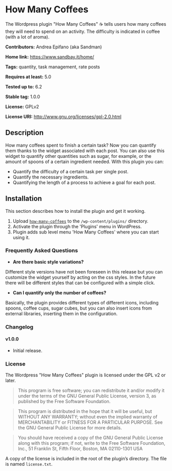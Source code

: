 # How Many Coffees
The Wordpress plugin "How Many Coffees" ☕ tells users how many coffees they will need to spend on an activity.
The difficulty is indicated in coffee (with a lot of aroma).

**Contributors:** Andrea Epifano (aka Sandman)

**Home link:** https://www.sandbay.it/home/

**Tags:** quantity, task management, rate posts

**Requires at least:** 5.0

**Tested up to:** 6.2

**Stable tag:** 1.0.0

**License:** GPLv2

**License URI:** http://www.gnu.org/licenses/gpl-2.0.html


## Description
How many coffees spent to finish a certain task?
Now you can quantify them thanks to the widget associated with each post.
You can also use this widget to quantify other quantities such as sugar, for example, or the amount of spoons of a certain ingredient needed.
With this plugin you can:
- Quantify the difficulty of a certain task per single post.
- Quantify the necessary ingredients.
- Quantifying the length of a process to achieve a goal for each post.

## Installation
This section describes how to install the plugin and get it working.
1. Upload [`how-many-coffees`](https://github.com/Sandman90/wp-how-many-coffees) to the `/wp-content/plugins/` directory.
2. Activate the plugin through the 'Plugins' menu in WordPress.
3. Plugin adds sub level menu 'How Many Coffees' where you can start using it.

### Frequently Asked Questions
- **Are there basic style variations?**

Different style versions have not been foreseen in this release 
but you can customize the widget yourself by acting on the 
css styles. In the future there will be different styles that can 
be configured with a simple click.

- **Can I quantify only the number of coffees?**

Basically, the plugin provides different types of different icons, 
including spoons, coffee cups, sugar cubes, but you can also insert 
icons from external libraries, inserting them in the configuration.


### Changelog

#### v1.0.0

* Initial release.


### License

The Wordpress "How Many Coffees" plugin is licensed under the GPL v2 or later.

> This program is free software; you can redistribute it and/or modify it under the terms of the GNU General Public License, version 3, as published by the Free Software Foundation.

> This program is distributed in the hope that it will be useful, but WITHOUT ANY WARRANTY; without even the implied warranty of MERCHANTABILITY or FITNESS FOR A PARTICULAR PURPOSE. See the GNU General Public License for more details.

> You should have received a copy of the GNU General Public License along with this program; if not, write to the Free Software Foundation, Inc., 51 Franklin St, Fifth Floor, Boston, MA 02110-1301 USA

A copy of the license is included in the root of the plugin’s directory. The file is named `license.txt`.
